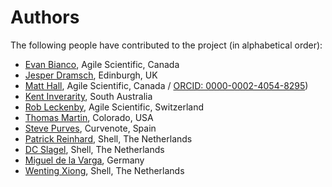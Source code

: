 # Authors

The following people have contributed to the project (in alphabetical order):

- [Evan Bianco](https://github.com/EvanBianco), Agile Scientific, Canada
- [Jesper Dramsch](https://github.com/JesperDramsch), Edinburgh, UK
- [Matt Hall](https://github.com/kwinkunks), Agile Scientific, Canada / [ORCID: 0000-0002-4054-8295]( https://orcid.org/0000-0002-4054-8295))
- [Kent Inverarity](https://github.com/kinverarity1), South Australia
- [Rob Leckenby](https://github.com/Zabamund), Agile Scientific, Switzerland
- [Thomas Martin](https://github.com/ThomasMGeo), Colorado, USA
- [Steve Purves](https://github.com/stevejpurves), Curvenote, Spain
- [Patrick Reinhard](https://github.com/patrick-reinhard), Shell, The Netherlands
- [DC Slagel](https://github.com/dcslagel), Shell, The Netherlands
- [Miguel de la Varga](https://github.com/Leguark), Germany
- [Wenting Xiong](https://github.com/wenting-x), Shell, The Netherlands
